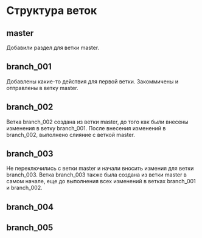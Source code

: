 # Структура веток

## master

Добавили раздел для ветки master.

## branch_001

Добавлены какие-то действия для первой ветки. Закоммичены и отправлены в ветку master. 

## branch_002

Ветка branch_002 создана из ветки master, до того как были внесены изменения в ветку branch_001. После внесения изменений в branch_002, выполнено слияние с веткой master. 

## branch_003

Не переключились с ветки master и начали вносить измения для ветки branch_003. Ветка branch_003 также была создана из ветки master в самом начале, еще до выполнения всех изменений в ветках branch_001 и branch_002. 

## branch_004

## branch_005


